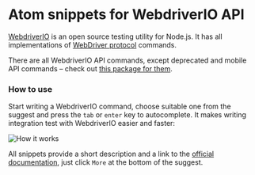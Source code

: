 # Atom snippets for WebdriverIO API

[WebdriverIO](http://webdriver.io/) is an open source testing utility for Node.js. It has all implementations of [WebDriver protocol](https://github.com/SeleniumHQ/selenium/wiki/JsonWireProtocol) commands.

There are all WebdriverIO API commands, except deprecated and mobile API commands – check out [this package for them](https://atom.io/packages/webdriverio-mobile-snippets).

### How to use

Start writing a WebdriverIO command, choose suitable one from the suggest and press the `tab` or `enter` key to autocomplete. It makes writing integration test with WebdriverIO easier and faster:

![How it works](https://media.giphy.com/media/3o7TKv9GnmHIjJpbYA/source.gif "How it works")

All snippets provide a short description and a link to the [official documentation](http://webdriver.io/api.html), just click `More` at the bottom of the suggest.
